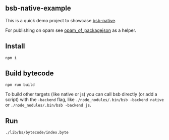 bsb-native-example
---

This is a quick demo project to showcase [bsb-native](https://github.com/bsansouci/bsb-native).

For publishing on opam see [opam_of_packagejson](https://github.com/bsansouci/opam_of_packagejson/) as a helper.


## Install
`npm i`

## Build bytecode
`npm run build`

To build other targets (like native or js) you can call bsb directly (or add a script) with the `-backend` flag, like `./node_nodules/.bin/bsb -backend native` or `./node_nodules/.bin/bsb -backend js`.

## Run
`./lib/bs/bytecode/index.byte`
